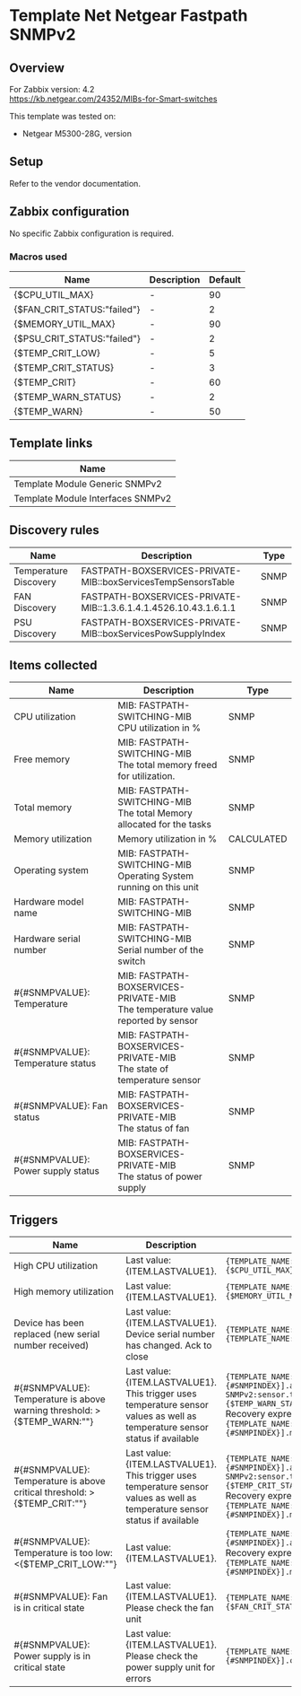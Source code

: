 
# Template Net Netgear Fastpath SNMPv2

## Overview

For Zabbix version: 4.2  
https://kb.netgear.com/24352/MIBs-for-Smart-switches

This template was tested on:

- Netgear M5300-28G, version 

## Setup

Refer to the vendor documentation.

## Zabbix configuration

No specific Zabbix configuration is required.

### Macros used

|Name|Description|Default|
|----|-----------|-------|
|{$CPU_UTIL_MAX}|-|90|
|{$FAN_CRIT_STATUS:"failed"}|-|2|
|{$MEMORY_UTIL_MAX}|-|90|
|{$PSU_CRIT_STATUS:"failed"}|-|2|
|{$TEMP_CRIT_LOW}|-|5|
|{$TEMP_CRIT_STATUS}|-|3|
|{$TEMP_CRIT}|-|60|
|{$TEMP_WARN_STATUS}|-|2|
|{$TEMP_WARN}|-|50|

## Template links

|Name|
|----|
|Template Module Generic SNMPv2|
|Template Module Interfaces SNMPv2|

## Discovery rules

|Name|Description|Type|
|----|-----------|----|
|Temperature Discovery|FASTPATH-BOXSERVICES-PRIVATE-MIB::boxServicesTempSensorsTable|SNMP|
|FAN Discovery|FASTPATH-BOXSERVICES-PRIVATE-MIB::1.3.6.1.4.1.4526.10.43.1.6.1.1|SNMP|
|PSU Discovery|FASTPATH-BOXSERVICES-PRIVATE-MIB::boxServicesPowSupplyIndex|SNMP|

## Items collected

|Name|Description|Type|
|----|-----------|----|
|CPU utilization|MIB: FASTPATH-SWITCHING-MIB</br>CPU utilization in %|SNMP|
|Free memory|MIB: FASTPATH-SWITCHING-MIB</br>The total memory freed for utilization.|SNMP|
|Total memory|MIB: FASTPATH-SWITCHING-MIB</br>The total Memory allocated for the tasks|SNMP|
|Memory utilization|Memory utilization in %|CALCULATED|
|Operating system|MIB: FASTPATH-SWITCHING-MIB</br>Operating System running on this unit|SNMP|
|Hardware model name|MIB: FASTPATH-SWITCHING-MIB</br>|SNMP|
|Hardware serial number|MIB: FASTPATH-SWITCHING-MIB</br>Serial number of the switch|SNMP|
|#{#SNMPVALUE}: Temperature|MIB: FASTPATH-BOXSERVICES-PRIVATE-MIB</br>The temperature value reported by sensor|SNMP|
|#{#SNMPVALUE}: Temperature status|MIB: FASTPATH-BOXSERVICES-PRIVATE-MIB</br>The state of temperature sensor|SNMP|
|#{#SNMPVALUE}: Fan status|MIB: FASTPATH-BOXSERVICES-PRIVATE-MIB</br>The status of fan|SNMP|
|#{#SNMPVALUE}: Power supply status|MIB: FASTPATH-BOXSERVICES-PRIVATE-MIB</br>The status of power supply|SNMP|


## Triggers

|Name|Description|Expression|Severity|
|----|-----------|----|----|
|High CPU utilization|Last value: {ITEM.LASTVALUE1}.|`{TEMPLATE_NAME:system.cpu.util[agentSwitchCpuProcessTotalUtilization.0].avg(5m)}>{$CPU_UTIL_MAX}`|AVERAGE|
|High memory utilization|Last value: {ITEM.LASTVALUE1}.|`{TEMPLATE_NAME:vm.memory.pused[memoryUsedPercentage.0].avg(5m)}>{$MEMORY_UTIL_MAX}`|AVERAGE|
|Device has been replaced (new serial number received)|Last value: {ITEM.LASTVALUE1}.</br>Device serial number has changed. Ack to close|`{TEMPLATE_NAME:system.hw.serialnumber.diff()}=1 and {TEMPLATE_NAME:system.hw.serialnumber.strlen()}>0`|INFO|
|#{#SNMPVALUE}: Temperature is above warning threshold: >{$TEMP_WARN:""}|Last value: {ITEM.LASTVALUE1}.</br>This trigger uses temperature sensor values as well as temperature sensor status if available|`{TEMPLATE_NAME:sensor.temp.value[boxServicesTempSensorTemperature.{#SNMPINDEX}].avg(5m)}>{$TEMP_WARN:""} or {Template Net Netgear Fastpath SNMPv2:sensor.temp.status[boxServicesTempSensorState.{#SNMPINDEX}].last(0)}={$TEMP_WARN_STATUS}`</br>Recovery expression: `{TEMPLATE_NAME:sensor.temp.value[boxServicesTempSensorTemperature.{#SNMPINDEX}].max(5m)}<{$TEMP_WARN:""}-3`|WARNING|
|#{#SNMPVALUE}: Temperature is above critical threshold: >{$TEMP_CRIT:""}|Last value: {ITEM.LASTVALUE1}.</br>This trigger uses temperature sensor values as well as temperature sensor status if available|`{TEMPLATE_NAME:sensor.temp.value[boxServicesTempSensorTemperature.{#SNMPINDEX}].avg(5m)}>{$TEMP_CRIT:""} or {Template Net Netgear Fastpath SNMPv2:sensor.temp.status[boxServicesTempSensorState.{#SNMPINDEX}].last(0)}={$TEMP_CRIT_STATUS}`</br>Recovery expression: `{TEMPLATE_NAME:sensor.temp.value[boxServicesTempSensorTemperature.{#SNMPINDEX}].max(5m)}<{$TEMP_CRIT:""}-3`|HIGH|
|#{#SNMPVALUE}: Temperature is too low: <{$TEMP_CRIT_LOW:""}|Last value: {ITEM.LASTVALUE1}.|`{TEMPLATE_NAME:sensor.temp.value[boxServicesTempSensorTemperature.{#SNMPINDEX}].avg(5m)}<{$TEMP_CRIT_LOW:""}`</br>Recovery expression: `{TEMPLATE_NAME:sensor.temp.value[boxServicesTempSensorTemperature.{#SNMPINDEX}].min(5m)}>{$TEMP_CRIT_LOW:""}+3`|AVERAGE|
|#{#SNMPVALUE}: Fan is in critical state|Last value: {ITEM.LASTVALUE1}.</br>Please check the fan unit|`{TEMPLATE_NAME:sensor.fan.status[boxServicesFanItemState.{#SNMPINDEX}].count(#1,{$FAN_CRIT_STATUS:"failed"},eq)}=1`|AVERAGE|
|#{#SNMPVALUE}: Power supply is in critical state|Last value: {ITEM.LASTVALUE1}.</br>Please check the power supply unit for errors|`{TEMPLATE_NAME:sensor.psu.status[boxServicesPowSupplyItemState.{#SNMPINDEX}].count(#1,{$PSU_CRIT_STATUS:"failed"},eq)}=1`|AVERAGE|



